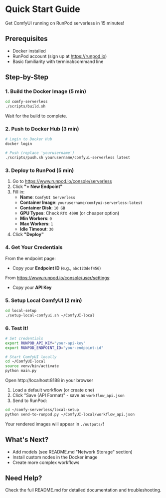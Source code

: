 # Quick Start Guide

Get ComfyUI running on RunPod serverless in 15 minutes!

## Prerequisites

- Docker installed
- RunPod account (sign up at https://runpod.io)
- Basic familiarity with terminal/command line

## Step-by-Step

### 1. Build the Docker Image (5 min)

```bash
cd comfy-serverless
./scripts/build.sh
```

Wait for the build to complete.

### 2. Push to Docker Hub (3 min)

```bash
# Login to Docker Hub
docker login

# Push (replace 'yourusername')
./scripts/push.sh yourusername/comfyui-serverless latest
```

### 3. Deploy to RunPod (5 min)

1. Go to https://www.runpod.io/console/serverless
2. Click **"+ New Endpoint"**
3. Fill in:
   - **Name**: `ComfyUI Serverless`
   - **Container Image**: `yourusername/comfyui-serverless:latest`
   - **Container Disk**: `10 GB`
   - **GPU Types**: Check `RTX 4090` (or cheaper option)
   - **Min Workers**: `0`
   - **Max Workers**: `1`
   - **Idle Timeout**: `30`
4. Click **"Deploy"**

### 4. Get Your Credentials

From the endpoint page:
- Copy your **Endpoint ID** (e.g., `abc123def456`)

From https://www.runpod.io/console/user/settings:
- Copy your **API Key**

### 5. Setup Local ComfyUI (2 min)

```bash
cd local-setup
./setup-local-comfyui.sh ~/ComfyUI-local
```

### 6. Test It!

```bash
# Set credentials
export RUNPOD_API_KEY="your-api-key"
export RUNPOD_ENDPOINT_ID="your-endpoint-id"

# Start ComfyUI locally
cd ~/ComfyUI-local
source venv/bin/activate
python main.py
```

Open http://localhost:8188 in your browser

1. Load a default workflow (or create one)
2. Click "Save (API Format)" - save as `workflow_api.json`
3. Send to RunPod:

```bash
cd ~/comfy-serverless/local-setup
python send-to-runpod.py ~/ComfyUI-local/workflow_api.json
```

Your rendered images will appear in `./outputs/`!

## What's Next?

- Add models (see README.md "Network Storage" section)
- Install custom nodes in the Docker image
- Create more complex workflows

## Need Help?

Check the full README.md for detailed documentation and troubleshooting.

